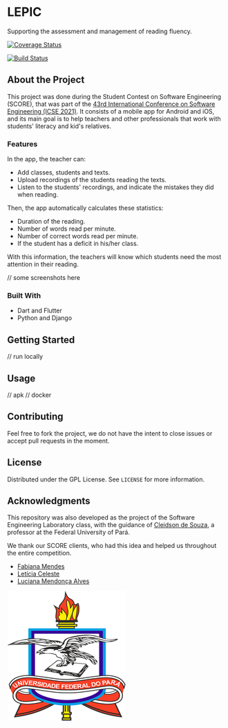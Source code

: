 # LEPIC

Supporting the assessment and management of reading fluency.

[![Coverage Status](https://coveralls.io/repos/github/JambuOverflow/lepic/badge.svg?branch=develop)](https://coveralls.io/github/JambuOverflow/lepic?branch=develop)

[![Build Status](https://travis-ci.com/JambuOverflow/lepic.svg?branch=develop)](https://travis-ci.com/JambuOverflow/lepic)

## About the Project

This project was done during the Student Contest on Software Engineering (SCORE), that was part of the [43rd International Conference on Software Engineering (ICSE 2021)](https://conf.researchr.org/home/icse-2021/score-2021#About). It consists of a mobile app for Android and iOS, and its main goal is to help teachers and other professionals that work with students' literacy and kid's relatives.

### Features

In the app, the teacher can:

* Add classes, students and texts.
* Upload recordings of the students reading the texts.
* Listen to the students' recordings, and indicate the mistakes they did when reading.

Then, the app automatically calculates these statistics:
 
* Duration of the reading.
* Number of words read per minute.
* Number of correct words read per minute.
* If the student has a deficit in his/her class.

With this information, the teachers will know which students need the most attention in their reading.

// some screenshots here

### Built With

* Dart and Flutter
* Python and Django

## Getting Started

// run locally

## Usage

// apk
// docker

## Contributing

Feel free to fork the project, we do not have the intent to close issues or
accept pull requests in the moment.

## License

Distributed under the GPL License. See `LICENSE` for more information.

## Acknowledgments

This repository was also developed as the project of the Software Engineering Laboratory class, with the guidance of [Cleidson de Souza](https://www.linkedin.com/in/cdesouza/?originalSubdomain=br),
a professor at the Federal University of Pará. 

We thank our SCORE clients, who had this idea and helped us throughout the entire competition.
* [Fabiana Mendes](http://fga.unb.br/fabiana.mendes)
* [Letícia Celeste](http://www.pesquisar.unb.br/professores/view/5663)
* [Luciana Mendonça Alves](http://somos.ufmg.br/professor/luciana-mendonca-alves)

[![UFPA](docs/logo_ufpa_github_footer.png)](https://portal.ufpa.br/ "Visite o site da UFPA")

